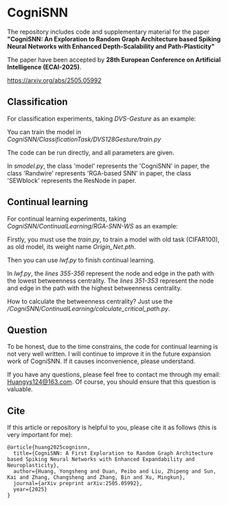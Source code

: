 # CogniSNN

The repository includes code and supplementary material for  the paper **"CogniSNN: An Exploration to Random Graph Architecture based Spiking Neural Networks with Enhanced Depth-Scalability and Path-Plasticity"** 

The paper have been accepted by **28th European Conference on Artificial Intelligence (ECAI-2025)**.

https://arxiv.org/abs/2505.05992



## Classification

For classification experiments, taking *DVS-Gesture* as an example:

You can train the model in  *CogniSNN/ClassificationTask/DVS128Gesture/train.py*

The code can be run directly, and all parameters are given.

In *smodel.py*, the class 'model' represents the 'CogniSNN' in paper, the class 'Randwire' represents 'RGA-based SNN' in paper, the class 'SEWblock' represents the ResNode in paper.

## Continual learning

For continual learning experiments, taking *CogniSNN/ContinualLearning/RGA-SNN-WS* as an example:

Firstly, you must use the *train.py*, to train a model with old task (CIFAR100), as old model, its weight name *Origin_Net.pth*. 

Then you can use *lwf.py* to finish continual learning. 

In *lwf.py*, the *lines 355-356* represent the node and edge in the path with the lowest betweenness centrality.   The *lines 351-353* represent the node and edge in the path with the highest betweenness centrality. 

How to calculate the betweenness centrality? Just use the */CogniSNN/ContinualLearning/calculate_critical_path.py*.  

## Question

To be honest, due to the time constrains, the code for continual learning is not very well written. I will continue to improve it in the future expansion work of CogniSNN.  If it causes inconvenience, please understand.

If you have any questions, please feel free to contact me through my email: Huangys124@163.com. Of course, you should ensure that this question is valuable.

## Cite

If this article or repository is helpful to you, please cite it as follows (this is very important for me):

```
@article{huang2025cognisnn,
  title={CogniSNN: A First Exploration to Random Graph Architecture based Spiking Neural Networks with Enhanced Expandability and Neuroplasticity},
  author={Huang, Yongsheng and Duan, Peibo and Liu, Zhipeng and Sun, Kai and Zhang, Changsheng and Zhang, Bin and Xu, Mingkun},
  journal={arXiv preprint arXiv:2505.05992},
  year={2025}
}
```


